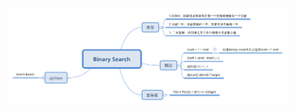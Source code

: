 ![summary](https://github.com/jwyx3/practices/blob/master/leetcode/binary-search/Binary%20Search.png)
